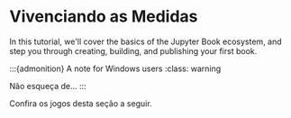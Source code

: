# Vivenciando as Medidas

In this tutorial, we'll cover the basics of the Jupyter Book ecosystem, and step you through creating, building, and publishing your first book.

:::{admonition} A note for Windows users
:class: warning

Não esqueça de...
:::

Confira os jogos desta seção a seguir.

```{contents}
```
